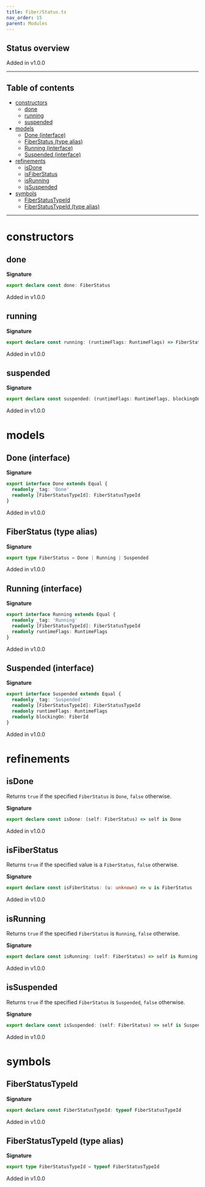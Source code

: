 ```yaml
---
title: Fiber/Status.ts
nav_order: 15
parent: Modules
---
```


## Status overview

Added in v1.0.0

---

<h2 class="text-delta">Table of contents</h2>

- [constructors](#constructors)
  - [done](#done)
  - [running](#running)
  - [suspended](#suspended)
- [models](#models)
  - [Done (interface)](#done-interface)
  - [FiberStatus (type alias)](#fiberstatus-type-alias)
  - [Running (interface)](#running-interface)
  - [Suspended (interface)](#suspended-interface)
- [refinements](#refinements)
  - [isDone](#isdone)
  - [isFiberStatus](#isfiberstatus)
  - [isRunning](#isrunning)
  - [isSuspended](#issuspended)
- [symbols](#symbols)
  - [FiberStatusTypeId](#fiberstatustypeid)
  - [FiberStatusTypeId (type alias)](#fiberstatustypeid-type-alias)

---

# constructors

## done

**Signature**

```ts
export declare const done: FiberStatus
```

Added in v1.0.0

## running

**Signature**

```ts
export declare const running: (runtimeFlags: RuntimeFlags) => FiberStatus
```

Added in v1.0.0

## suspended

**Signature**

```ts
export declare const suspended: (runtimeFlags: RuntimeFlags, blockingOn: FiberId) => FiberStatus
```

Added in v1.0.0

# models

## Done (interface)

**Signature**

```ts
export interface Done extends Equal {
  readonly _tag: 'Done'
  readonly [FiberStatusTypeId]: FiberStatusTypeId
}
```

Added in v1.0.0

## FiberStatus (type alias)

**Signature**

```ts
export type FiberStatus = Done | Running | Suspended
```

Added in v1.0.0

## Running (interface)

**Signature**

```ts
export interface Running extends Equal {
  readonly _tag: 'Running'
  readonly [FiberStatusTypeId]: FiberStatusTypeId
  readonly runtimeFlags: RuntimeFlags
}
```

Added in v1.0.0

## Suspended (interface)

**Signature**

```ts
export interface Suspended extends Equal {
  readonly _tag: 'Suspended'
  readonly [FiberStatusTypeId]: FiberStatusTypeId
  readonly runtimeFlags: RuntimeFlags
  readonly blockingOn: FiberId
}
```

Added in v1.0.0

# refinements

## isDone

Returns `true` if the specified `FiberStatus` is `Done`, `false` otherwise.

**Signature**

```ts
export declare const isDone: (self: FiberStatus) => self is Done
```

Added in v1.0.0

## isFiberStatus

Returns `true` if the specified value is a `FiberStatus`, `false` otherwise.

**Signature**

```ts
export declare const isFiberStatus: (u: unknown) => u is FiberStatus
```

Added in v1.0.0

## isRunning

Returns `true` if the specified `FiberStatus` is `Running`, `false`
otherwise.

**Signature**

```ts
export declare const isRunning: (self: FiberStatus) => self is Running
```

Added in v1.0.0

## isSuspended

Returns `true` if the specified `FiberStatus` is `Suspended`, `false`
otherwise.

**Signature**

```ts
export declare const isSuspended: (self: FiberStatus) => self is Suspended
```

Added in v1.0.0

# symbols

## FiberStatusTypeId

**Signature**

```ts
export declare const FiberStatusTypeId: typeof FiberStatusTypeId
```

Added in v1.0.0

## FiberStatusTypeId (type alias)

**Signature**

```ts
export type FiberStatusTypeId = typeof FiberStatusTypeId
```

Added in v1.0.0
